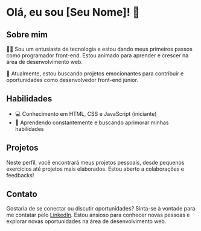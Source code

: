# Olá, eu sou [Seu Nome]! 👋

## Sobre mim
👨‍💻 Sou um entusiasta de tecnologia e estou dando meus primeiros passos como programador front-end. Estou animado para aprender e crescer na área de desenvolvimento web.

🌱 Atualmente, estou buscando projetos emocionantes para contribuir e oportunidades como desenvolvedor front-end júnior.

## Habilidades
- 💻 Conhecimento em HTML, CSS e JavaScript (iniciante)
- 🚀 Aprendendo constantemente e buscando aprimorar minhas habilidades

## Projetos
Neste perfil, você encontrará meus projetos pessoais, desde pequenos exercícios até projetos mais elaborados. Estou aberto a colaborações e feedbacks!

## Contato
Gostaria de se conectar ou discutir oportunidades? Sinta-se à vontade para me contatar pelo [LinkedIn](https://www.linkedin.com/in/seu-perfil-do-linkedin/). Estou ansioso para conhecer novas pessoas e explorar novas oportunidades na área de desenvolvimento web.



<!--
**t1viktor/t1viktor** is a ✨ _special_ ✨ repository because its `README.md` (this file) appears on your GitHub profile.

Here are some ideas to get you started:

- 🔭 I’m currently working on ...
- 🌱 I’m currently learning ...
- 👯 I’m looking to collaborate on ...
- 🤔 I’m looking for help with ...
- 💬 Ask me about ...
- 📫 How to reach me: ...
- 😄 Pronouns: ...
- ⚡ Fun fact: ...
-->
